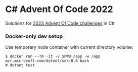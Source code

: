 # C# Advent Of Code 2022

Solutions for [2023 Advent Of Code challenges](https://adventofcode.com/2023) in C#

### Docker-only dev setup

Use temporary node container with current directory volume:

```
$ docker run --rm -it -v $PWD:/app -w /app mcr.microsoft.com/dotnet/sdk:8.0 bash
# dotnet test
```
